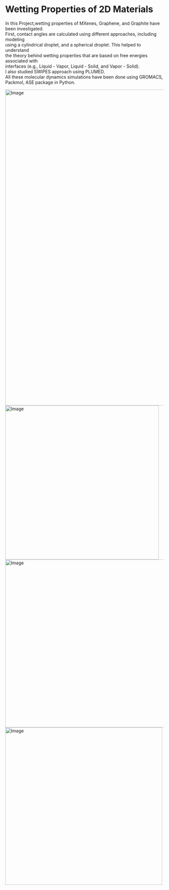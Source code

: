 # Wetting Properties of 2D Materials  
In this Project,wetting properties of MXenes, Graphene, and Graphite have been investigated.  
First, contact angles are calculated using different approaches, including modeling  
using a cylindrical droplet, and a spherical droplet. This helped to understand  
the theory behind wetting properties that are based on free energies associated with  
interfaces (e.g., Liquid - Vapor, Liquid - Solid, and Vapor - Solid).  
I also studied SWIPES approach using PLUMED.  
All these molecular dynamics simulations have been done using GROMACS, Packmol, ASE package in Python.

<img width="1001" alt="Image" src="https://github.com/user-attachments/assets/9b86e982-c8dc-40fc-a091-1cfeb5653651" />  


<img width="488" alt="Image" src="https://github.com/user-attachments/assets/f7470932-5474-417a-86b0-f21a0d8c437c" />  


<img width="532" alt="Image" src="https://github.com/user-attachments/assets/c3550788-22f4-4f03-bcd1-4fd4e8f480a7" />


<img width="499" alt="Image" src="https://github.com/user-attachments/assets/9bbe3caf-7c4a-4ed1-bb63-8ddd8751c220" />
